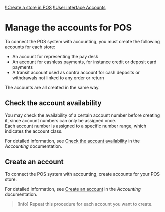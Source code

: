 [!!Create a store in POS](./06_CreateStore.md)
[!!User interface Accounts](../../RetailSuiteAccounting/UserInterface/02b_Accounts.md)


# Manage the accounts for POS

To connect the POS system with accounting, you must create the following accounts for each store:

- An account for representing the pay desk
- An account for cashless payments, for instance credit or deposit card payments
- A transit account used as contra account for cash deposits or withdrawals not linked to any order or return

The accounts are all created in the same way. 


## Check the account availability

You may check the availability of a certain account number before creating it, since account numbers can only be assigned once.    
Each account number is assigned to a specific number range, which indicates the account class.    

For detailed information, see [Check the account availability](../../RetailSuiteAccounting/Integration/03_ManageAccounts.md#check-the-account-availability) in the *Accounting* documentation.



## Create an account

To connect the POS system with accounting, create accounts for your POS store.

For detailed information, see [Create an account](../../RetailSuiteAccounting/Integration/03_ManageAccounts.md#create-an-account) in the *Accounting* documentation.

> [Info] Repeat this procedure for each account you want to create.
